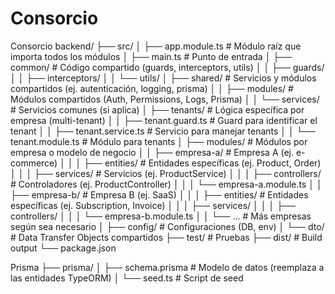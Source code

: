 # Consorcio

Consorcio
backend/
├── src/
│ ├── app.module.ts # Módulo raíz que importa todos los módulos
│ ├── main.ts # Punto de entrada
│ ├── common/ # Código compartido (guards, interceptors, utils)
│ │ ├── guards/
│ │ ├── interceptors/
│ │ └── utils/
│ ├── shared/ # Servicios y módulos compartidos (ej. autenticación, logging, prisma)
│ │ ├── modules/ # Módulos compartidos (Auth, Permissions, Logs, Prisma)
│ │ └── services/ # Servicios comunes (si aplica)
│ ├── tenants/ # Lógica específica por empresa (multi-tenant)
│ │ ├── tenant.guard.ts # Guard para identificar el tenant
│ │ ├── tenant.service.ts # Servicio para manejar tenants
│ │ └── tenant.module.ts # Módulo para tenants
│ ├── modules/ # Módulos por empresa o modelo de negocio
│ │ ├── empresa-a/ # Empresa A (ej. e-commerce)
│ │ │ ├── entities/ # Entidades específicas (ej. Product, Order)
│ │ │ ├── services/ # Servicios (ej. ProductService)
│ │ │ ├── controllers/ # Controladores (ej. ProductController)
│ │ │ └── empresa-a.module.ts
│ │ ├── empresa-b/ # Empresa B (ej. SaaS)
│ │ │ ├── entities/ # Entidades específicas (ej. Subscription, Invoice)
│ │ │ ├── services/
│ │ │ ├── controllers/
│ │ │ └── empresa-b.module.ts
│ │ └── ... # Más empresas según sea necesario
│ ├── config/ # Configuraciones (DB, env)
│ └── dto/ # Data Transfer Objects compartidos
├── test/ # Pruebas
├── dist/ # Build output
└── package.json

Prisma
├── prisma/
│ ├── schema.prisma # Modelo de datos (reemplaza a las entidades TypeORM)
│ └── seed.ts # Script de seed
